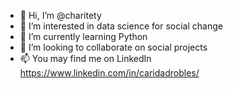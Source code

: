 - 👋 Hi, I’m @charitety
- 👀 I’m interested in data science for social change
- 🌱 I’m currently learning Python
- 💞️ I’m looking to collaborate on social projects 
- 📫 You may find me on LinkedIn https://www.linkedin.com/in/caridadrobles/

<!---
charitety/charitety is a ✨ special ✨ repository because its `README.md` (this file) appears on your GitHub profile.
You can click the Preview link to take a look at your changes.
--->
